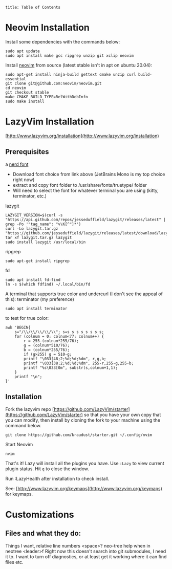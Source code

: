 ```toc
title: Table of Contents
```
# Neovim Installation
Install some dependencies with the commands below:
```shell
sudo apt update
sudo apt install make gcc ripgrep unzip git xclip neovim
```
Install [neovim](https://github.com/neovim/neovim/tree/master) from source (latest stable isn't in apt on ubuntu 20.04):
```shell
sudo apt-get install ninja-build gettext cmake unzip curl build-essential
git clone git@github.com:neovim/neovim.git
cd neovim
git checkout stable
make CMAKE_BUILD_TYPE=RelWithDebInfo
sudo make install
```
# LazyVim Installation
[http://www.lazyvim.org/installation](http://www.lazyvim.org/installation)

## Prerequisites
a [nerd font](https://www.nerdfonts.com/font-downloads)
- Download font choice from link above (JetBrains Mono is my top choice right now)
- extract and copy font folder to /usr/share/fonts/truetype/ folder
- Will need to select the font for whatever terminal you are using (kitty, terminator, etc.)

lazygit
```shell
LAZYGIT_VERSION=$(curl -s "https://api.github.com/repos/jesseduffield/lazygit/releases/latest" | grep -Po '"tag_name": "v\K[^"]*')
curl -Lo lazygit.tar.gz "https://github.com/jesseduffield/lazygit/releases/latest/download/lazygit_${LAZYGIT_VERSION}_Linux_x86_64.tar.gz"
tar xf lazygit.tar.gz lazygit
sudo install lazygit /usr/local/bin
```

ripgrep
```shell
sudo apt-get install ripgrep
```

fd
```shell
sudo apt install fd-find
ln -s $(which fdfind) ~/.local/bin/fd
```

A terminal that supports true color and undercurl (I don't see the appeal of this):
terminator (my preference)
```
sudo apt install terminator
```

to test for true color:
```shell
awk 'BEGIN{
    s="/\\/\\/\\/\\/\\"; s=s s s s s s s s;
    for (colnum = 0; colnum<77; colnum++) {
        r = 255-(colnum*255/76);
        g = (colnum*510/76);
        b = (colnum*255/76);
        if (g>255) g = 510-g;
        printf "\033[48;2;%d;%d;%dm", r,g,b;
        printf "\033[38;2;%d;%d;%dm", 255-r,255-g,255-b;
        printf "%s\033[0m", substr(s,colnum+1,1);
    }
    printf "\n";
}'
```

## Installation
Fork the lazyvim repo [https://github.com/LazyVim/starter](https://github.com/LazyVim/starter) so that you have your own copy that you can modify, then install by cloning the fork to your machine using the command below.

```shell
git clone https://github.com/kraudust/starter.git ~/.config/nvim
```

Start Neovim
```shell
nvim
```

That's it! Lazy will install all the plugins you have. Use `:Lazy` to view current plugin status. Hit `q` to close the window.

Run :LazyHealth after installation to check install.

See: [http://www.lazyvim.org/keymaps](http://www.lazyvim.org/keymaps) for keymaps.

# Customizations
## Files and what they do:

Things I want, relative line numbers
\<space>? neo-tree help when in neotree
\<leader>f Right now this doesn't search into git submodules, I need it to.
I want to turn off diagnostics, or at least get it working where it can find files etc.


